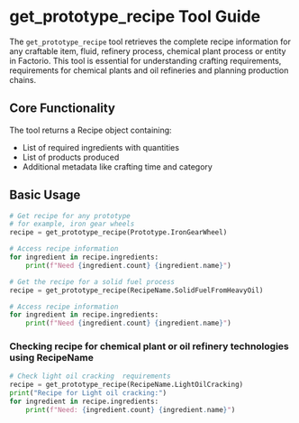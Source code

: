 # get_prototype_recipe Tool Guide

The `get_prototype_recipe` tool retrieves the complete recipe information for any craftable item, fluid, refinery process, chemical plant process or entity in Factorio. This tool is essential for understanding crafting requirements, requirements for chemical plants and oil refineries and planning production chains.

## Core Functionality

The tool returns a Recipe object containing:
- List of required ingredients with quantities
- List of products produced
- Additional metadata like crafting time and category

## Basic Usage

```python
# Get recipe for any prototype
# for example, iron gear wheels
recipe = get_prototype_recipe(Prototype.IronGearWheel)

# Access recipe information
for ingredient in recipe.ingredients:
    print(f"Need {ingredient.count} {ingredient.name}")

# Get the recipe for a solid fuel process
recipe = get_prototype_recipe(RecipeName.SolidFuelFromHeavyOil)

# Access recipe information
for ingredient in recipe.ingredients:
    print(f"Need {ingredient.count} {ingredient.name}")
```

### Checking recipe for chemical plant or oil refinery technologies using RecipeName
```python
# Check light oil cracking  requirements
recipe = get_prototype_recipe(RecipeName.LightOilCracking)
print("Recipe for Light oil cracking:")
for ingredient in recipe.ingredients:
    print(f"Need: {ingredient.count} {ingredient.name}")
```